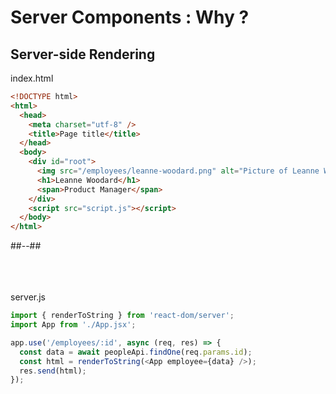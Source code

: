 <!-- .slide: class="two-column with-code " -->

# Server Components : Why ?

## Server-side Rendering

index.html

```html [8-12]
<!DOCTYPE html>
<html>
  <head>
    <meta charset="utf-8" />
    <title>Page title</title>
  </head>
  <body>
    <div id="root">
      <img src="/employees/leanne-woodard.png" alt="Picture of Leanne Woodard" />
      <h1>Leanne Woodard</h1>
      <span>Product Manager</span>
    </div>
    <script src="script.js"></script>
  </body>
</html>
```

##--##

<br/> <br/> <br/>
server.js

```javascript
import { renderToString } from 'react-dom/server';
import App from './App.jsx';

app.use('/employees/:id', async (req, res) => {
  const data = await peopleApi.findOne(req.params.id);
  const html = renderToString(<App employee={data} />);
  res.send(html);
});
```
